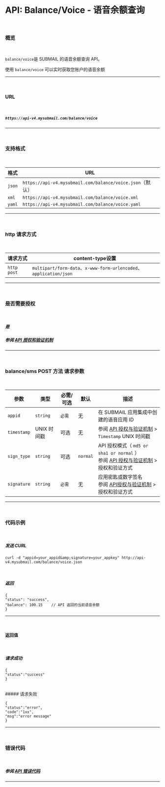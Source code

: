 # API: Balance/Voice - 语音余额查询

<br>

### **概览**

<br>

`balance/voice`是 SUBMAIL 的语音余额查询 API。

使用 `balance/voice` 可以实时获取您账户的语音余额

---

<br>

### **URL**

<br>

##### `https://api-v4.mysubmail.com/balance/voice`

---

<br>

### **支持格式**

<br>

| 格式   | URL                                                       |
| ------ | --------------------------------------------------------- |
| `json` | `https://api-v4.mysubmail.com/balance/voice.json`（默认） |
| `xml`  | `https://api-v4.mysubmail.com/balance/voice.xml`          |
| `yaml` | `https://api-v4.mysubmail.com/balance/voice.yaml`         |

------

<br>

### **http 请求方式**

<br>

| 请求方式    | content-type设置                                             |
| ----------- | ------------------------------------------------------------ |
| `http post` | `multipart/form-data`、`x-www-form-urlencoded`、`application/json` |

---

<br>

### **是否需要授权**

<br>

##### 是

##### 参阅 [API 授权和验证机制](https://www.mysubmail.com/documents/J9mty)

---
<br>

### **balance/sms POST 方法 请求参数**

<br>



| 参数        | 类型        | 必需/可选 | 默认     | 描述                                                         |
| ----------- | ----------- | --------- | -------- | ------------------------------------------------------------ |
| `appid`     | `string`    | `必需`    | 无       | 在 SUBMAIL 应用集成中创建的语音应用 ID                       |
| `timestamp` | UNIX 时间戳 | 可选      | 无       | 参阅 [API 授权与验证机制](https://www.mysubmail.com/documents/J9mty)  \>  `Timestamp` UNIX 时间戳 |
| `sign_type` | `string`    | 可选      | `normal` | API 授权模式（  `md5 or sha1 or normal` ）<br>参阅 [API 授权与验证机制](https://www.mysubmail.com/documents/J9mty)  \>  授权和验证方式 |
| `signature` | `string`    | `必需`    | 无       | 应用密匙或数字签名<br>参阅 [API授权与验证机制](https://www.mysubmail.com/documents/J9mty)  \>  授权和验证方式 |

---

<br>

### **代码示例**

<br>



##### 发送 CURL


```
curl -d "appid=your_appid&amp;signature=your_appkey" http://api-v4.mysubmail.com/balance/voice.json
```

<br>


##### 返回


```
{
"status": "success",
"balance": 100.15    // API 返回的当前语音余额
}
```

---



<br>

#### 返回值

<br>



##### 请求成功


```
{
"status":"success"
}
```


<br>
##### 请求失败


```
{
"status":"error",
"code":"1xx",
"msg":"error message"
}
```

---
<br>

### **错误代码**

<br>

##### 参阅 [API 错误代码](https://www.mysubmail.com/documents/smwHw2)

---
